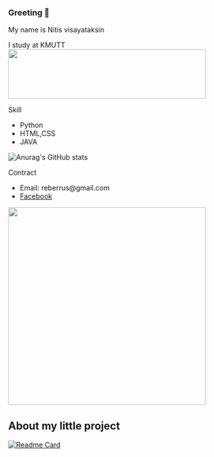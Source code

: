 ### Greeting 👋

My name is Nitis visayataksin<br>

I study at KMUTT <br>
<img width="400" height="100" src=https://user-images.githubusercontent.com/84081850/139027747-7ec5a508-d5b0-4d0d-baf0-ade99302996b.png>



Skill
<ul>
<li>Python</li>
<li>HTML,CSS</li>
<li>JAVA</li>
</ul>


![Anurag's GitHub stats](https://github-readme-stats.vercel.app/api?username=NervOUs11&show_icons=true&theme=maroongold)<br>


Contract
<ul>
<li>Email: reberrus@gmail.com</li>
<li><a href = "https://www.facebook.com/nitis.visayataksin">Facebook</a></li>
</ul>

<img width="400" height="400" src=https://user-images.githubusercontent.com/84081850/138900417-b090eb65-8958-4080-9c0e-879b0affd7aa.jpg><br>


<h2>About my little project</h2>

[![Readme Card](https://github-readme-stats.vercel.app/api/pin/?username=NervOUs11&repo=Chess_AI&theme=maroongold&show_owner=True)](https://github.com/NervOUs11/Chess_AI)

